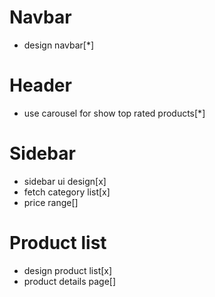 # Navbar
* design navbar[*]
# Header
* use carousel for show top rated products[*]
# Sidebar
* sidebar ui design[x]
* fetch category list[x]
* price range[]
# Product list
* design product list[x]
* product details page[]